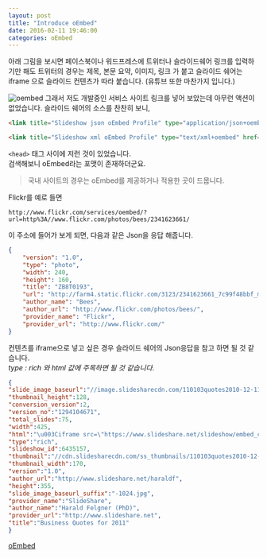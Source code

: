 ```yaml
---
layout: post
title: "Introduce oEmbed"
date: 2016-02-11 19:46:00
categories: oEmbed
---
```


아래 그림을 보시면 페이스북이나 워드프레스에 트위터나 슬라이드쉐어 링크를 입력하기만 해도 트위터의 경우는 제목, 본문 요약, 이미지, 링크 가 붙고 슬라이드 쉐어는 iframe 으로 슬라이드 컨텐츠가 따라 붙습니다. (유튜브 또한 마찬가지 입니다.)

![oembed](https://raw.githubusercontent.com/ssucom502/ssucom502.github.io/master/img/oembed.png)
그래서 저도 개발중인 서비스 사이트 링크를 넣어 보았는데 아무런 액션이 없었습니다.
슬라이드 쉐어의 소스를 찬찬히 보니,

```html
<link title="Slideshow json oEmbed Profile" type="application/json+oembed" href="http://www.slideshare.net/api/oembed/2?format=json&amp;url=http://www.slideshare.net/eschnou/20130807-advanced-programming-with-nodecopter" rel="alternate"/>
```

```html
<link title="Slideshow xml oEmbed Profile" type="text/xml+oembed" href="http://www.slideshare.net/api/oembed/2?format=xml&amp;url=http://www.slideshare.net/eschnou/20130807-advanced-programming-with-nodecopter" rel="alternate"/>
```

`<head>` 태그 사이에 저런 것이 있었습니다.  
검색해보니 oEmbed라는 포맷이 존재하더군요.
> 국내 사이트의 경우는 oEmbed를 제공하거나 적용한 곳이 드뭅니다.

Flickr를 예로 들면
```url
http://www.flickr.com/services/oembed/?url=http%3A//www.flickr.com/photos/bees/2341623661/
```

이 주소에 들어가 보게 되면, 다음과 같은 Json을 응답 해줍니다.

```json
{
    "version": "1.0",
    "type": "photo",
    "width": 240,
    "height": 160,
    "title": "ZB8T0193",
    "url": "http://farm4.static.flickr.com/3123/2341623661_7c99f48bbf_m.jpg",
    "author_name": "Bees",
    "author_url": "http://www.flickr.com/photos/bees/",
    "provider_name": "Flickr",
    "provider_url": "http://www.flickr.com/"
}
```

컨텐츠를 iframe으로 넣고 싶은 경우 슬라이드 쉐어의 Json응답을 참고 하면 될 것 같습니다.  
_type : rich 와 html 값에 주목하면 될 것 같습니다._
```json
{
"slide_image_baseurl":"//image.slidesharecdn.com/110103quotes2010-12-110103073149-phpapp01/95/slide-",
"thumbnail_height":128,
"conversion_version":2,
"version_no":"1294104671",
"total_slides":75,
"width":425,
"html":"\u003Ciframe src=\"https://www.slideshare.net/slideshow/embed_code/key/6PCWPGFw9SwsAY\" width=\"427\" height=\"356\" frameborder=\"0\" marginwidth=\"0\" marginheight=\"0\" scrolling=\"no\" style=\"border:1px solid #CCC; border-width:1px; margin-bottom:5px; max-width: 100%;\" allowfullscreen\u003E \u003C/iframe\u003E \u003Cdiv style=\"margin-bottom:5px\"\u003E \u003Cstrong\u003E \u003Ca href=\"https://www.slideshare.net/haraldf/business-quotes-for-2011\" title=\"Business Quotes for 2011\" target=\"_blank\"\u003EBusiness Quotes for 2011\u003C/a\u003E \u003C/strong\u003E from \u003Cstrong\u003E\u003Ca href=\"http://www.slideshare.net/haraldf\" target=\"_blank\"\u003EHarald Felgner (PhD)\u003C/a\u003E\u003C/strong\u003E \u003C/div\u003E\n\n",
"type":"rich",
"slideshow_id":6435157,
"thumbnail":"//cdn.slidesharecdn.com/ss_thumbnails/110103quotes2010-12-110103073149-phpapp01-thumbnail.jpg?cb=1294104671",
"thumbnail_width":170,
"version":"1.0",
"author_url":"http://www.slideshare.net/haraldf",
"height":355,
"slide_image_baseurl_suffix":"-1024.jpg",
"provider_name":"SlideShare",
"author_name":"Harald Felgner (PhD)",
"provider_url":"http://www.slideshare.net",
"title":"Business Quotes for 2011"
}
```

[oEmbed](http://oembed.com/)
